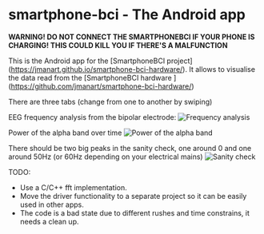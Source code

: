 # smartphone-bci - The Android app

**WARNING! DO NOT CONNECT THE SMARTPHONEBCI IF YOUR PHONE IS CHARGING! THIS COULD KILL YOU IF THERE'S A MALFUNCTION**

This is the Android app for the [SmartphoneBCI project] (https://jmanart.github.io/smartphone-bci-hardware/).
It allows to visualise the data read from the [SmartphoneBCI hardware ] (https://github.com/jmanart/smartphone-bci-hardware/)

There are three tabs (change from one to another by swiping) 

EEG frequency analysis from the bipolar electrode:
![Frequency analysis](https://cloud.githubusercontent.com/assets/1718009/17438363/61108920-5b1a-11e6-872d-3c7378568f4d.png)

Power of the alpha band over time
![Power of the alpha band ](https://cloud.githubusercontent.com/assets/1718009/17438367/635871ca-5b1a-11e6-821e-49dd994b4856.png)

There should be two big peaks in the sanity check, one around 0 and one around 50Hz (or 60Hz depending on your electrical mains)
![Sanity check](https://cloud.githubusercontent.com/assets/1718009/17438367/635871ca-5b1a-11e6-821e-49dd994b4856.png)



TODO:
 - Use a C/C++ fft implementation.
 - Move the driver functionality to a separate project so it can be easily used in other apps.
 - The code is a bad state due to different rushes and time constrains, it needs a clean up. 
